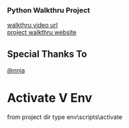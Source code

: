 ### Python Walkthru Project
[walkthru video url](https://frontendmasters.com/courses/python)<br/>
[project walkthru website](https://www.learnpython.dev/)

## Special Thanks To 
[@nnja](https://github.com/nnja)

# Activate V Env
 from project dir type  env\scripts\activate